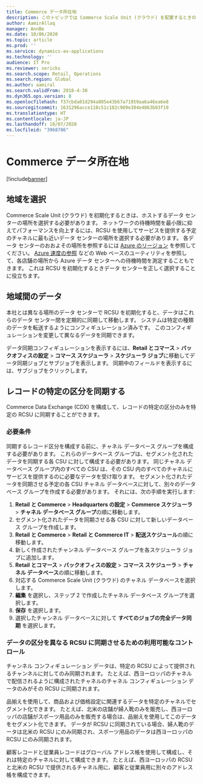 ```yaml
---
title: Commerce データ所在地
description: このトピックでは Commerce Scale Unit (クラウド) を配置するときのデータ所在地に関する考慮事項を説明します。
author: AamirAllaq
manager: AnnBe
ms.date: 10/06/2020
ms.topic: article
ms.prod: ''
ms.service: dynamics-ax-applications
ms.technology: ''
audience: IT Pro
ms.reviewer: sericks
ms.search.scope: Retail, Operations
ms.search.region: Global
ms.author: aamiral
ms.search.validFrom: 2018-4-30
ms.dyn365.ops.version: 8
ms.openlocfilehash: f37cbda01d294a805e43b67a71959aa6a46ea6e8
ms.sourcegitcommit: 1631296acce118c51c182c989e384e4863b03f10
ms.translationtype: HT
ms.contentlocale: ja-JP
ms.lasthandoff: 10/07/2020
ms.locfileid: "3968786"
---
```

# <a name="commerce-data-residency"></a>Commerce データ所在地

[!include[banner](../includes/banner.md)]


## <a name="choose-a-region"></a>地域を選択

Commerce Scale Unit (クラウド) を初期化するときは、ホストするデータ センターの場所を選択する必要があります。 ネットワークの待機時間を最小限に抑えてパフォーマンスを向上するには、RCSU を使用してサービスを提供する予定のチャネルに最も近いデータ センターの場所を選択する必要があります。 各データ センターのおおよその場所を参照するには [Azure のリージョン](https://azure.microsoft.com/global-infrastructure/regions/) を参照してください。 [Azure 速度の参照](https://azurespeedtest.azurewebsites.net/) などの Web ベースのユーティリティを参照して、各店舗の場所から Azure データ センターへの待機時間を測定することもできます。 これは RCSU を初期化するときデータ センターを正しく選択することに役立ちます。

## <a name="data-between-regions"></a>地域間のデータ

本社とは異なる場所のデータ センターで RCSU を初期化すると、データはこれらのデータ センター間を定期的に同期して移動します。 システムは特定の種類のデータを転送するようにコンフィギュレーション済みです。 このコンフィギュレーションを変更して異なるデータを同期できます。

データ同期コンフィギュレーションを表示するには、**Retail とコマース** \> **バックオフィスの設定** \> **コマース スケジューラ** \> **スケジューラ ジョブ**に移動してデータ同期ジョブとサブジョブを表示します。 同期中のフィールドを表示するには、サブジョブをクリックします。 

## <a name="synchronize-specific-segments-of-records"></a>レコードの特定の区分を同期する

Commerce Data Exchange (CDX) を構成して、レコードの特定の区分のみを特定の RCSU に同期することができます。 

### <a name="prerequisites"></a>必要条件

同期するレコード区分を構成する前に、チャネル データベース グループを構成する必要があります。 これらのデータベース グループは、セグメント化されたデータを同期する各 CSU に対して構成する必要があります。 同じチャネル データベース グループ内のすべての CSU は、その CSU 内のすべてのチャネルにサービスを提供するのに必要なデータを受け取ります。 セグメント化されたデータを同期させる予定の各 CSU チャネル データベースに対して、別々のデータベース グループを作成する必要があります。 それには、次の手順を実行します:

1. **Retail と Commerce** \> **Headquarters の設定** \> **Commerce スケジューラ** \> **チャネル データベース グループ**の順に移動します。
2. セグメント化されたデータを同期させる各 CSU に対して新しいデータベース グループを作成します。
3. **Retail と Commerce** \> **Retail と Commerce IT** \> **配送スケジュール**の順に移動します。
4. 新しく作成されたチャンネル データベース グループを各スケジューラ ジョブに追加します。
5. **Retail とコマース** \> **バックオフィスの設定** \> **コマース スケジューラ** \> **チャネル データベース**の順に移動します。
6. 対応する Commerce Scale Unit (クラウド) のチャネル データベースを選択します。
7. **編集** を選択し、ステップ 2 で作成したチャネル データベース グループを選択します。
8. **保存** を選択します。 
9. 選択したチャンネル データベースに対して **すべてのジョブの完全データ同期** を選択します。

### <a name="available-controls-for-synchronizing-segments-of-data-to-different-rcsus"></a>データの区分を異なる RCSU に同期させるための利用可能なコントロール

チャンネル コンフィギュレーション データは、特定の RCSU によって提供されるチャンネルに対してのみ同期されます。 たとえば、西ヨーロッパのチャネルで配信されるように構成されたチャネルのチャネル コンフィギュレーション データのみがその RCSU に同期されます。 

品揃えを使用して、商品および価格設定に関連するデータを特定のチャネルでセグメント化できます。 たとえば、北米の店舗が婦人靴のみを販売し、西ヨーロッパの店舗がスポーツ用品のみを販売する場合は、品揃えを使用してこのデータをセグメント化できます。 データが RCSU に同期されている場合、婦人靴のデータは北米の RCSU にのみ同期され、スポーツ用品のデータは西ヨーロッパの RCSU にのみ同期されます。

顧客レコードと従業員レコードはグローバル アドレス帳を使用して構成し、それは特定のチャネルに対して構成できます。 たとえば、西ヨーロッパの RCSU と北米の RCSU で提供されるチャネル用に、顧客と従業員用に別々のアドレス帳を構成できます。
